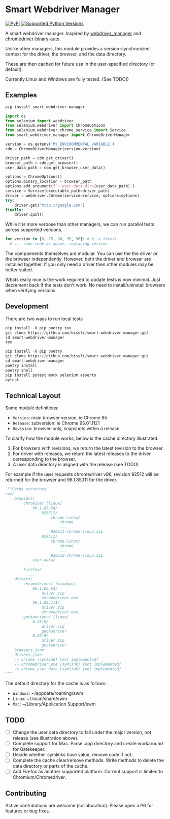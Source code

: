 Smart Webdriver Manager
=======================
[![PyPI](https://img.shields.io/pypi/v/smart-webdriver-manager.svg)](https://pypi.org/project/smart-webdriver-manager)
[![Supported Python Versions](https://img.shields.io/pypi/pyversions/smart-webdriver-manager.svg)](https://pypi.org/project/smart-webdriver-manager/)

A smart webdriver manager. Inspired by [webdriver_manager](https://github.com/SergeyPirogov/webdriver_manager/) and [chromedriver-binary-auto](https://github.com/danielkaiser/python-chromedriver-binary).

Unlike other managers, this module provides a version-synchronized context for the driver, the browser, and the data directory.

These are then cached for future use in the user-specified directory (or default).

Currently Linux and Windows are fully tested. (See TODO])

Examples
--------

```python
pip install smart-webdriver-manager
```

```python
import os
from selenium import webdriver
from selenium.webdriver import ChromeOptions
from selenium.webdriver.chrome.service import Service
from smart_webdriver_manager import ChromeDriverManager

version = os.getenv('MY_ENVIRONMENTAL_VARIABLE')
cdm = ChromeDriverManager(version=version)

driver_path = cdm.get_driver()
browser_path = cdm.get_browser()
user_data_path = cdm.get_browser_user_data()

options = ChromeOptions()
options.binary_location = browser_path
options.add_argument(f'--user-data-dir={user_data_path}')
service = Service(executable_path=driver_path)
driver = webdriver.Chrome(service=service, options=options)
try:
    driver.get("http://google.com")
finally:
    driver.quit()
```

While it is more verbose than other managers, we can run parallel tests across supported versions.

```python
for version in [0, 75, 80, 95, 96]: # 0 -> latest
  # ... same code as above, replacing version
```

The compoenents themselves are modular. You can use the the driver or the browser independently.
However, both the driver and browser are installed together. If you only need a driver then other modules may be better suited.

Whats really nice is the work required to update tests is now minimal. Just decrement back if the tests don't work.
No need to install/uninstall browsers when verifying versions.

Development
-----------

There are two ways to run local tests

```python
pip install -U pip poetry tox
git clone https://github.com/bissli/smart-webdriver-manager.git
cd smart-webdriver-manager
tox
```

```python
pip install -U pip poetry
git clone https://github.com/bissli/smart-webdriver-manager.git
cd smart-webdriver-manager
poetry install
poetry shell
pip install pytest mock selenium asserts
pytest
```

Technical Layout
----------------

Some module definitions:

- `Version`: main browser version, ie Chrome 95
- `Release`: subversion: ie Chrome 95.01.1121
- `Revision`: browser-only, snapshots within a release

To clarify how the module works, below is the cache directory illustrated:

1. For browsers with revisions, we return the latest revision to the browser.
2. For driver with releases, we return the latest releases to the driver corresponding to the browser.
3. A user data directory is aligned with the release (see TODO)

For example if the user requests chromedriver v96, revision 92512 will be returned for the browser and 96.1.85.111 for the driver.

```python
"""Cache structure
swm/
    browsers/
        chromium/ [linux]
            96.1.85.54/
                929511/
                    chrome-linux/
                        chrome
                        ...
                    929511-chrome-linux.zip
                929512/
                    chrome-linux/
                        chrome
                        ...
                    929512-chrome-linux.zip
            user-data/
                ...
        firefox/
          ...
    drivers/
        chromedriver/ [windows]
            96.1.85.54/
                driver.zip
                chromedriver.exe
            96.1.85.111/
                driver.zip
                chromedriver.exe
        geckodriver/ [linux]
            0.29.8/
                driver.zip
                geckodriver
            0.29.9/
                driver.zip
                geckodriver
    browsers.json
    drivers.json
    -> chrome (symlink) [not implemented]
    -> chromedriver.exe (symlink) [not implemented]
    -> chrome_user_data (symlink) [not implemented]
"""
```

The default directory for the cache is as follows:

- `Windows`: ~/appdata/roaming/swm
- `Linux`:   ~/.local/share/swm
- `Mac`:  ~/Library/Application Support/swm

TODO
----
- [ ] Change the user data directory to fall under the major version, not release (see illustration above).
- [ ] Complete support for Mac. Parse .app directory and create workaround for Gatekeeper.
- [ ] Decide whether symlinks have value, remove code if not.
- [ ] Complete the cache clear/remove methods. Write methods to delete the data directory or parts of the cache.
- [ ] Add Firefox as another supported platform. Current support is limited to Chromium/Chromedriver.

Contributing
------------

Active contributions are welcome (collaboration). Please open a PR for features or bug fixes.
